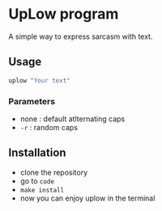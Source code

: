 # UpLow program
 A simple way to express sarcasm with text.

## Usage 

```bash
uplow "Your text"
```

### Parameters
 - none : default atlternating caps
 - `-r` : random caps

## Installation

- clone the repository
- go to `code`
- `make install`
- now you can enjoy uplow in the terminal
